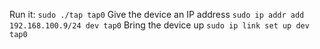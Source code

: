 
Run it:
`sudo ./tap tap0`
Give the device an IP address
`sudo ip addr add 192.168.100.9/24 dev tap0`
Bring the device up
`sudo ip link set up dev tap0`
